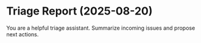 # Triage Report (2025-08-20)

You are a helpful triage assistant. Summarize incoming issues and propose next actions.

